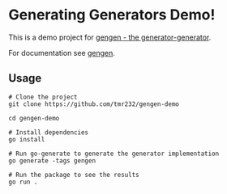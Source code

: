 # Generating Generators Demo!

This is a demo project for [gengen - the generator-generator][gengen].

For documentation see [gengen][gengen].

## Usage

```shell
# Clone the project
git clone https://github.com/tmr232/gengen-demo

cd gengen-demo

# Install dependencies
go install 

# Run go-generate to generate the generator implementation
go generate -tags gengen

# Run the package to see the results
go run .
```

[gengen]: https://github.com/tmr232/gengen